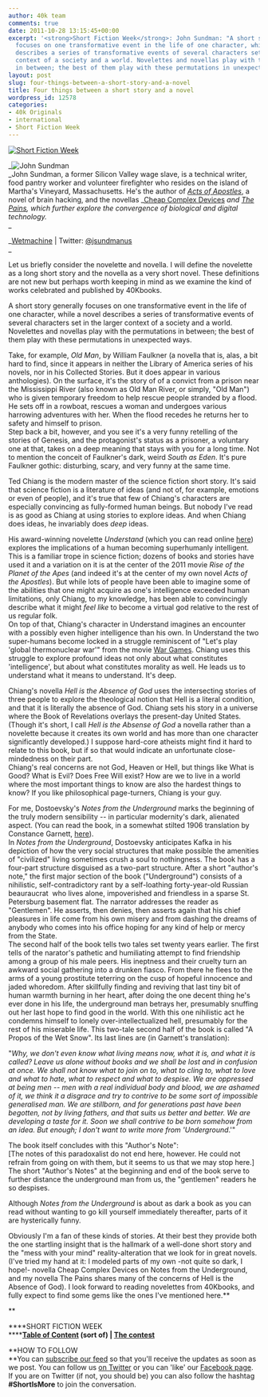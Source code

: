 ```yaml
---
author: 40k team
comments: true
date: 2011-10-28 13:15:45+00:00
excerpt: '<strong>Short Fiction Week</strong>: John Sundman: "A short story generally
  focuses on one transformative event in the life of one character, while a novel
  describes a series of transformative events of several characters set in the larger
  context of a society and a world. Novelettes and novellas play with the permutations
  in between; the best of them play with these permutations in unexpected way."'
layout: post
slug: four-things-between-a-short-story-and-a-novel
title: Four things between a short story and a novel
wordpress_id: 12578
categories:
- 40k Originals
- international
- Short Fiction Week
---
```


[![Short Fiction Week](http://www.40kbooks.com/wp-content/uploads/SFWlogolungo.jpg)](http://www.40kbooks.com/?page_id=12346)

_![John Sundman](http://www.40kbooks.com/wp-content/uploads/SFW_Sundman.jpg)  
_John Sundman, a former Silicon Valley wage slave, is a technical writer, food pantry worker and volunteer firefighter who resides on the island of Martha's Vineyard, Massachusetts. He's the author of _[Acts of Apostles](http://www.amazon.com/Acts-Apostles-Mind-Matter-ebook/dp/B003NX7MGQ/ref=sr_1_2?s=digital-text&ie=UTF8&qid=1319806621&sr=1-2)_, a novel of brain hacking, and the novellas _[Cheap Complex Devices](http://www.amazon.com/Cheap-Complex-Devices-Matter-ebook/dp/B004477X5K/ref=sr_1_1?s=digital-text&ie=UTF8&qid=1319806621&sr=1-1) _and _[The Pains](http://www.amazon.com/Pains-Mind-Over-Matter-ebook/dp/B002ACNYFY/ref=sr_1_3?s=digital-text&ie=UTF8&qid=1319806621&sr=1-3)_, which further explore the convergence of biological and digital technology._  
_

_[Wetmachine](http://www.wetmachine.com/) | Twitter: [@jsundmanus](http://twitter.com/#!/jsundmanus)  
_

Let us briefly consider the novelette and novella. I will define the novelette as a long short story and the novella as a very short novel. These definitions are not new but perhaps worth keeping in mind as we examine the kind of works celebrated and published by 40Kbooks.  
  
A short story generally focuses on one transformative event in the life of one character, while a novel describes a series of transformative events of several characters set in the larger context of a society and a world. Novelettes and novellas play with the permutations in between; the best of them play with these permutations in unexpected ways.  
  
Take, for example, _Old Man_, by William Faulkner (a novella that is, alas, a bit hard to find, since it appears in neither the Library of America series of his novels, nor in his Collected Stories. But it does appear in various anthologies). On the surface, it's the story of of a convict from a prison near the Mississippi River (also known as Old Man River, or simply, "Old Man") who is given temporary freedom to help rescue people stranded by a flood. He sets off in a rowboat, rescues a woman and undergoes various harrowing adventures with her. When the flood recedes he returns her to safety and himself to prison.   
Step back a bit, however, and you see it's a very funny retelling of the stories of Genesis, and the protagonist's status as a prisoner, a voluntary one at that, takes on a deep meaning that stays with you for a long time. Not to mention the conceit of Faulkner's dark, weird _South as Eden_. It's pure Faulkner gothic: disturbing, scary, and very funny at the same time.  
  
Ted Chiang is the modern master of the science fiction short story. It's said that science fiction is a literature of ideas (and not of, for example, emotions or even of people), and it's true that few of Chiang's characters are especially convincing as fully-formed human beings. But nobody I've read is as good as Chiang at using stories to explore ideas. And when Chiang does ideas, he invariably does *deep* ideas.  
  
His award-winning novelette _Understand_ (which you can read online [here](http://www.infinityplus.co.uk/stories/under.htm)) explores the implications of a human becoming superhumanly intelligent. This is a familiar trope in science fiction; dozens of books and stories have used it and a variation on it is at the center of the 2011 movie _Rise of the Planet of the Apes_ (and indeed it's at the center of my own novel _Acts of the Apostles_). But while lots of people have been able to imagine some of the abilities that one might acquire as one's intelligence exceeded human limitations, only Chiang, to my knowledge, has been able to convincingly describe what it might *feel like* to become a virtual god relative to the rest of us regular folk.   
On top of that, Chiang's character in Understand imagines an encounter with a possibly even higher intelligence than his own. In Understand the two super-humans become locked in a struggle reminiscent of "Let's play 'global thermonuclear war'" from the movie [War Games](http://www.imdb.com/title/tt0086567/). Chiang uses this struggle to explore profound ideas not only about what constitutes 'intelligence', but about what constitutes morality as well. He leads us to understand what it means to understand. It's deep.  
  
Chiang's novella _Hell is the Absence of God_ uses the intersecting stories of three people to explore the theological notion that Hell is a literal condition, and that it is literally the absence of God. Chiang sets his story in a universe where the Book of Revelations overlays the present-day United States. (Though it's short, I call _Hell is the Absense of God_ a novella rather than a novelette because it creates its own world and has more than one character significantly developed.) I suppose hard-core atheists might find it hard to relate to this book, but if so that would indicate an unfortunate close-mindedness on their part.   
Chiang's real concerns are not God, Heaven or Hell, but things like What is Good? What is Evil? Does Free Will exist? How are we to live in a world where the most important things to know are also the hardest things to know? If you like philosophical page-turners, Chiang is your guy.  
  
For me, Dostoevsky's _Notes from the Underground_ marks the beginning of the truly modern sensibility -- in particular modernity's dark, alienated aspect. (You can read the book, in a somewhat stilted 1906 translation by Constance Garnett, [here](http://etext.virginia.edu/toc/modeng/public/DosNote.html)).   
In _Notes from the Underground_, Dostoevsky anticipates Kafka in his depiction of how the very social structures that make possible the amenities of "civilized" living sometimes crush a soul to nothingness. The book has a four-part structure disguised as a two-part structure. After a short "author's note," the first major section of the book ("Underground") consists of a nihilistic, self-contradictory rant by a self-loathing forty-year-old Russian beauraucrat  who lives alone, impoverished and friendless in a sparse St. Petersburg basement flat. The narrator addresses the reader as "Gentlemen". He asserts, then denies, then asserts again that his chief pleasures in life come from his own misery and from dashing the dreams of anybody who comes into his office hoping for any kind of help or mercy from the State.   
The second half of the book tells two tales set twenty years earlier. The first tells of the narator's pathetic and humiliating attempt to find friendship among a group of his male peers. His ineptness and their cruelty turn an awkward social gathering into a drunken fiasco. From there he flees to the arms of a young prostitute teterring on the cusp of hopeful innocence and jaded whoredom. After skillfully finding and reviving that last tiny bit of human warmth burning in her heart, after doing the one decent thing he's ever done in his life, the underground man betrays her, presumably snuffing out her last hope to find good in the world. With this one nihilistic act he condemns himself to lonely over-intellectualized hell, presumably for the rest of his miserable life. This two-tale second half of the book is called "A Propos of the Wet Snow". Its last lines are (in Garnett's translation):  
  
"_Why, we don't even know what living means now, what it is, and what it is called? Leave us alone without books and we shall be lost and in confusion at once. We shall not know what to join on to, what to cling to, what to love and what to hate, what to respect and what to despise. We are oppressed at being men -- men with a real individual body and blood, we are ashamed of it, we think it a disgrace and try to contrive to be some sort of impossible generalised man. We are stillborn, and for generations past have been begotten, not by living fathers, and that suits us better and better. We are developing a taste for it. Soon we shall contrive to be born somehow from an idea. But enough; I don't want to write more from 'Underground_.'"  
  
The book itself concludes with this "Author's Note":  
[The notes of this paradoxalist do not end here, however. He could not refrain from going on with them, but it seems to us that we may stop here.]  
The short "Author's Notes" at the beginning and end of the book serve to further distance the underground man from us, the "gentlemen" readers he so despises.  
  
Although _Notes from the Underground_ is about as dark a book as you can read without wanting to go kill yourself immediately thereafter, parts of it are hysterically funny.  
  
Obviously I'm a fan of these kinds of stories. At their best they provide both the one startling insight that is the hallmark of a well-done short story and the "mess with your mind" reality-alteration that we look for in great novels. (I've tried my hand at it: I modeled parts of my own -not quite so dark, I hope!- novella Cheap Complex Devices on Notes from the Underground, and my novella The Pains shares many of the concerns of Hell is the Absence of God). I look forward to reading novelettes from 40Kbooks, and fully expect to find some gems like the ones I've mentioned here.**  
  
**

****SHORT FICTION WEEK  
******[Table of Content](http://www.40kbooks.com/?page_id=12346) (sort of) | [The contest](http://www.40kbooks.com/?p=12310)**

**HOW TO FOLLOW  
**You can [subscribe our feed](feed://www.40kbooks.com/?feed=rss2) so that you'll receive the updates as soon as we post. You can follow us [on Twitter](http://twitter.com/#!/40kBooks) or you can 'like' our [Facebook page](http://www.facebook.com/40kbooks).  
If you are on Twitter (if not, you should be) you can also follow the hashtag **#ShortIsMore** to join the conversation.
